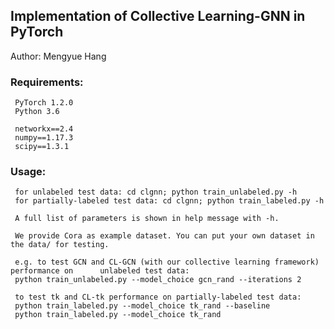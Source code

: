 ## Implementation of Collective Learning-GNN in PyTorch

Author: Mengyue Hang

### Requirements:

     PyTorch 1.2.0
     Python 3.6

     networkx==2.4
     numpy==1.17.3
     scipy==1.3.1

### Usage:

     for unlabeled test data: cd clgnn; python train_unlabeled.py -h
     for partially-labeled test data: cd clgnn; python train_labeled.py -h

     A full list of parameters is shown in help message with -h.

     We provide Cora as example dataset. You can put your own dataset in the data/ for testing.

     e.g. to test GCN and CL-GCN (with our collective learning framework) performance on      unlabeled test data:
     python train_unlabeled.py --model_choice gcn_rand --iterations 2

     to test tk and CL-tk performance on partially-labeled test data:
     python train_labeled.py --model_choice tk_rand --baseline
     python train_labeled.py --model_choice tk_rand
